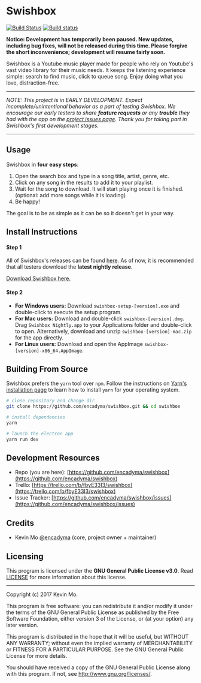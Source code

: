 # Swishbox
[![Build Status](https://travis-ci.org/encadyma/swishbox.svg?branch=master)](https://travis-ci.org/encadyma/swishbox) [![Build status](https://ci.appveyor.com/api/projects/status/1t3re4ape204l6l1/branch/master)](https://ci.appveyor.com/project/encadyma/swishbox/branch/master)

**Notice: Development has temporarily been paused. New updates, including bug fixes, will not be released during this time. Please forgive the short inconvenience; development will resume fairly soon.**

Swishbox is a Youtube music player made for people who rely on Youtube's vast video library for their music needs. It keeps the listening experience simple: search to find music, click to queue song. Enjoy doing what you love, distraction-free.

---

_NOTE: This project is in EARLY DEVELOPMENT. Expect incomplete/unintentional behavior as a part of testing Swishbox. We encourage our early testers to share **feature requests** or any **trouble** they had with the app on the [project issues page](https://github.com/encadyma/swishbox/issues). Thank you for taking part in Swishbox's first development stages._

---

## Usage

Swishbox in **four easy steps**:

1. Open the search box and type in a song title, artist, genre, etc.
2. Click on any song in the results to add it to your playlist.
3. Wait for the song to download. It will start playing once it is finished. (optional: add more songs while it is loading)
4. Be happy!

The goal is to be as simple as it can be so it doesn't get in your way.

## Install Instructions

#### Step 1
All of Swishbox's releases can be found [here](https://github.com/encadyma/swishbox/releases). As of now, it is recommended that all testers download the **latest nightly release**.

[Download Swishbox here.](https://github.com/encadyma/swishbox/releases)

#### Step 2

- **For Windows users:** Download `swishbox-setup-[version].exe` and double-click to execute the setup program.
- **For Mac users:** Download and double-click `swishbox-[version].dmg`. Drag `Swishbox Nightly.app` to your Applications folder and double-click to open. Alternatively, download and unzip `swishbox-[version]-mac.zip` for the app directly.
- **For Linux users:** Download and open the AppImage `swishbox-[version]-x86_64.AppImage`.

## Building From Source
Swishbox prefers the `yarn` tool over `npm`. Follow the instructions on [Yarn's installation page](https://yarnpkg.com/lang/en/docs/install/) to learn how to install `yarn` for your operating system.

``` bash
# clone repository and change dir
git clone https://github.com/encadyma/swishbox.git && cd swishbox

# install dependencies
yarn

# launch the electron app
yarn run dev

```
## Development Resources
- Repo (you are here): [https://github.com/encadyma/swishbox](https://github.com/encadyma/swishbox)
- Trello: [https://trello.com/b/fbyE33I3/swishbox](https://trello.com/b/fbyE33I3/swishbox)
- Issue Tracker: [https://github.com/encadyma/swishbox/issues](https://github.com/encadyma/swishbox/issues)

## Credits
- Kevin Mo [@encadyma](https://github.com/encadyma) (core, project owner + maintainer)

## Licensing

This program is licensed under the **GNU General Public License v3.0**. Read [LICENSE](https://github.com/encadyma/swishbox/blob/master/LICENSE) for more information about this license.

---

Copyright (c) 2017 Kevin Mo.

This program is free software: you can redistribute it and/or modify it under the terms of the GNU General Public License as published by the Free Software Foundation, either version 3 of the License, or (at your option) any later version.

This program is distributed in the hope that it will be useful, but WITHOUT ANY WARRANTY; without even the implied warranty of MERCHANTABILITY or FITNESS FOR A PARTICULAR PURPOSE.  See the GNU General Public License for more details.

You should have received a copy of the GNU General Public License along with this program.  If not, see <http://www.gnu.org/licenses/>.
